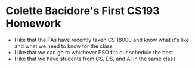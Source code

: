 # Colette Bacidore's First CS193 Homework

- I like that the TAs have recently taken CS 18000 and know what it's like and what we need to know for the class 
- I like that we can go to whichever PSO fits our schedule the best
- I like that we have students from CS, DS, and AI in the same class 


```
